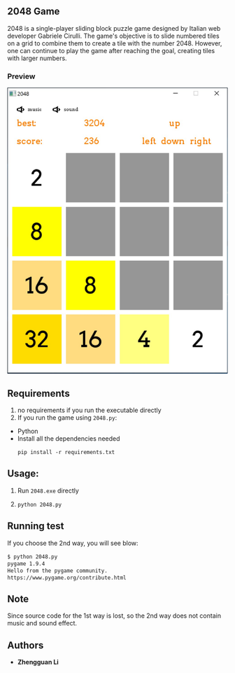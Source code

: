 ## 2048 Game 
2048 is a single-player sliding block puzzle game designed by Italian web developer Gabriele Cirulli. The game's objective is to slide numbered tiles on a grid to combine them to create a tile with the number 2048. 
However, one can continue to play the game after reaching the goal, creating tiles with larger numbers.

### Preview

![2048.jpg](2048.jpg "2048 game image")

## Requirements
1. no requirements if you run the executable directly
2. If you run the game using `2048.py`:
- Python
- Install all the dependencies needed
    ``` 
    pip install -r requirements.txt 
    ```


## Usage:
1. Run  `2048.exe` directly
2.  
    ```
    python 2048.py
    ```

## Running test
If you choose the 2nd way, you will see blow:
```
$ python 2048.py
pygame 1.9.4
Hello from the pygame community. https://www.pygame.org/contribute.html
```

## Note

Since source code for the 1st way is lost, so the 2nd way does not contain music and sound effect. 

## Authors
- **Zhengguan Li**